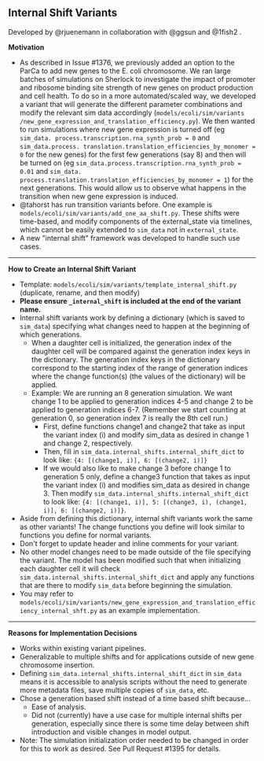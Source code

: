 Internal Shift Variants
---
Developed by @rjuenemann in collaboration with @ggsun and @1fish2 .

<b>Motivation</b><br>
* As described in Issue #1376, we previously added an option to the ParCa 
  to add new genes to the E. coli chromosome. We ran large 
  batches of simulations on Sherlock to investigate the impact of promoter 
  and ribosome binding site strength of new genes on product production and 
  cell health. To do so in a more automated/scaled way, we developed a 
  variant that will generate the different parameter combinations and 
  modify the relevant sim data accordingly 
  (`models/ecoli/sim/variants
  /new_gene_expression_and_translation_efficiency.py`). We then wanted to
  run simulations where new gene expression is turned off (eg `sim_data.
  process.transcription.rna_synth_prob = 0` and `sim_data.process.
  translation.translation_efficiencies_by_monomer = 0` for the new genes) 
  for the first few generations (say 8) and then will be turned on (eg 
  `sim_data.process.transcription.rna_synth_prob = 0.01` and `sim_data.
  process.translation.translation_efficiencies_by_monomer = 1`) for the 
  next generations. This would allow us to observe what happens in the 
  transition when new gene expression is induced.
* @tahorst has run transition variants before. One example is 
  `models/ecoli/sim/variants/add_one_aa_shift.py`. These shifts were 
  time-based, and modify components of the external_state via timelines, 
  which cannot be easily extended to `sim_data` not in `external_state`.
* A new "internal shift" framework was developed to handle such use cases.

---
<b>How to Create an Internal Shift Variant </b><br>
* Template: `models/ecoli/sim/variants/template_internal_shift.py` 
  (duplicate, rename, and then modify)
* <b> Please ensure `_internal_shift` is included at the end of the variant name.</b>
* Internal shift variants work by defining a dictionary (which is saved 
  to `sim_data`) specifying what changes need to happen at the beginning of 
  which generations.
  * When a daughter cell is initialized, the generation index of the 
    daughter cell will be compared against the generation index 
    keys in the dictionary. The generation index keys in the 
    dictionary correspond to the starting index of the range of 
    generation indices where the change function(s) (the values of the 
    dictionary) will be applied.
  * Example: We are running an 8 generation simulation. We want 
    change 1 to be applied to generation indices 4-5 and change 
    2 to be applied to generation indices 6-7. (Remember we start counting at 
    generation 0, so generation index 7 is really the 8th cell run.)
    * First, define functions change1 and change2 that take as input the 
      variant index (i) and modify sim_data as desired in change 1 and 
      change 2, respectively.
    * Then, fill in `sim_data.internal_shifts.internal_shift_dict` to 
      look like: `{4: [(change1, i)], 6: [(change2, i)]}`
    * If we would also like to make change 3 before change 1 to generation 5 
      only, define a change3 function that takes as input the variant index (i) and 
      modifies sim_data as desired in change 3. Then modify `sim_data.internal_shifts.internal_shift_dict` to 
      look like: `{4: [(change1, i)], 5: [(change3, i), (change1, i)], 6: [(change2, i)]}`.
* Aside from defining this dictionary, internal shift variants work the 
  same as other variants! The change functions you define will look similar to 
  functions you define for normal variants.
* Don't forget to update header and inline comments for your variant.
* No other model changes need to be made outside of the file specifying 
  the variant. The model has been modified such that when initializing each 
  daughter cell it will check `sim_data.internal_shifts.internal_shift_dict` and apply any functions that are there to modify 
  `sim_data` before beginning the simulation.
* You may refer to `models/ecoli/sim/variants/new_gene_expression_and_translation_efficiency_internal_shft.py` as an 
  example implementation.

---
<b>Reasons for Implementation Decisions </b><br>
* Works within existing variant pipelines.
* Generalizable to multiple shifts and for applications outside of new gene 
  chromosome insertion.
* Defining `sim_data.internal_shifts.internal_shift_dict` in `sim_data` 
  means it is accessible to analysis scripts without the need to generate 
  more metadata files, save multiple copies of `sim_data`, etc.
* Chose a generation based shift instead of a time based shift because...
  * Ease of analysis.
  * Did not (currently) have a use case for multiple internal shifts per 
    generation, 
    especially since there is some time delay between shift introduction and 
    visible changes in model output.
* Note: The simulation initialization order needed to be changed in order 
  for this to work as desired. See Pull Request #1395 for details.


